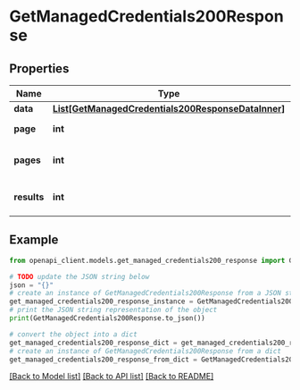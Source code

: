 # GetManagedCredentials200Response


## Properties

Name | Type | Description | Notes
------------ | ------------- | ------------- | -------------
**data** | [**List[GetManagedCredentials200ResponseDataInner]**](GetManagedCredentials200ResponseDataInner.md) |  | [optional] 
**page** | **int** | The current [page](https://techdocs.akamai.com/linode-api/reference/pagination). | [optional] [readonly] 
**pages** | **int** | The total number of [pages](https://techdocs.akamai.com/linode-api/reference/pagination). | [optional] [readonly] 
**results** | **int** | The total number of results. | [optional] [readonly] 

## Example

```python
from openapi_client.models.get_managed_credentials200_response import GetManagedCredentials200Response

# TODO update the JSON string below
json = "{}"
# create an instance of GetManagedCredentials200Response from a JSON string
get_managed_credentials200_response_instance = GetManagedCredentials200Response.from_json(json)
# print the JSON string representation of the object
print(GetManagedCredentials200Response.to_json())

# convert the object into a dict
get_managed_credentials200_response_dict = get_managed_credentials200_response_instance.to_dict()
# create an instance of GetManagedCredentials200Response from a dict
get_managed_credentials200_response_from_dict = GetManagedCredentials200Response.from_dict(get_managed_credentials200_response_dict)
```
[[Back to Model list]](../README.md#documentation-for-models) [[Back to API list]](../README.md#documentation-for-api-endpoints) [[Back to README]](../README.md)


